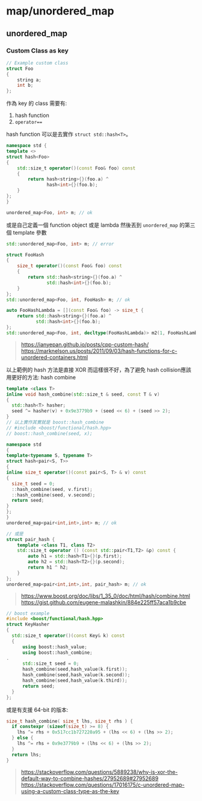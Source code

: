 # map/unordered_map


## unordered_map

### Custom Class as key

```cpp
// Example custom class
struct Foo
{
	string a;
	int b;
};
```

作為 key 的 class 需要有:
1. hash function
2. `operator==`

hash function 可以是去實作 `struct std::hash<T>`。

```cpp
namespace std {
template <>
struct hash<Foo>
{
    std::size_t operator()(const Foo& foo) const
    {
        return hash<string>{}(foo.a) ^
               hash<int>{}(foo.b);
    }
};
}

unordered_map<Foo, int> m; // ok
```

或是自己定義一個 function object 或是 lambda 然後丟到 `unordered_map` 的第三個 template 參數

```cpp
std::unordered_map<Foo, int> m; // error

struct FooHash
{
    size_t operator()(const Foo& foo) const
    {
        return std::hash<string>{}(foo.a) ^
               std::hash<int>{}(foo.b);
    }
};
std::unordered_map<Foo, int, FooHash> m; // ok

auto FooHashLambda = [](const Foo& foo) -> size_t {
	return std::hash<string>{}(foo.a) ^
           std::hash<int>{}(foo.b);
};
std::unordered_map<Foo, int, decltype(FooHashLambda)> m2(1, FooHashLambda); // ok
```

> https://ianyepan.github.io/posts/cpp-custom-hash/
> https://marknelson.us/posts/2011/09/03/hash-functions-for-c-unordered-containers.html


以上範例的 hash 方法是直接 XOR 而這樣很不好，為了避免 hash collision應該用更好的方法: hash combine

```cpp
template <class T>
inline void hash_combine(std::size_t & seed, const T & v)
{
  std::hash<T> hasher;
  seed ^= hasher(v) + 0x9e3779b9 + (seed << 6) + (seed >> 2);
}
// 以上實作其實就是 boost::hash_combine
// #include <boost/functional/hash.hpp>
// boost::hash_combine(seed, x);

namespace std
{
template<typename S, typename T>
struct hash<pair<S, T>>
{
inline size_t operator()(const pair<S, T> & v) const
{
  size_t seed = 0;
  ::hash_combine(seed, v.first);
  ::hash_combine(seed, v.second);
  return seed;
}
};
}
unordered_map<pair<int,int>,int> m; // ok

// 或是
struct pair_hash {
    template <class T1, class T2>
    std::size_t operator () (const std::pair<T1,T2> &p) const {
        auto h1 = std::hash<T1>{}(p.first);
        auto h2 = std::hash<T2>{}(p.second);
        return h1 ^ h2;  
    }
};
unordered_map<pair<int,int>,int, pair_hash> m; // ok
```

> https://www.boost.org/doc/libs/1_35_0/doc/html/hash/combine.html
> https://gist.github.com/eugene-malashkin/884e225ff57aca1b9cbe

```cpp
// boost example
#include <boost/functional/hash.hpp>
struct KeyHasher
{
  std::size_t operator()(const Key& k) const
  {
      using boost::hash_value;
      using boost::hash_combine;
.
      std::size_t seed = 0;
      hash_combine(seed,hash_value(k.first));
      hash_combine(seed,hash_value(k.second));
      hash_combine(seed,hash_value(k.third));
      return seed;
  }
};
```

或是有支援 64-bit 的版本:

```cpp
size_t hash_combine( size_t lhs, size_t rhs ) {
  if constexpr (sizeof(size_t) >= 8) {
    lhs ^= rhs + 0x517cc1b727220a95 + (lhs << 6) + (lhs >> 2);
  } else {
    lhs ^= rhs + 0x9e3779b9 + (lhs << 6) + (lhs >> 2);
  }
  return lhs;
}
```

> https://stackoverflow.com/questions/5889238/why-is-xor-the-default-way-to-combine-hashes/27952689#27952689
> https://stackoverflow.com/questions/17016175/c-unordered-map-using-a-custom-class-type-as-the-key

